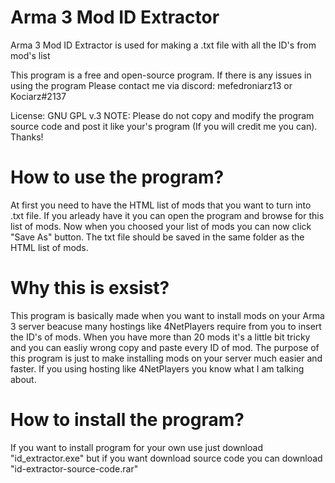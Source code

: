 # Arma 3 Mod ID Extractor
Arma 3 Mod ID Extractor is used for making a .txt file with all the ID's from mod's list

This program is a free and open-source program. If there is any issues in using the program Please contact me via discord: mefedroniarz13 or Kociarz#2137

License: GNU GPL v.3 
NOTE: Please do not copy and modify the program source code and post it like your's program (If you will credit me you can). Thanks!

# How to use the program?
At first you need to have the HTML list of mods that you want to turn into .txt file. If you arleady have it you can open 
the program and browse for this list of mods. Now when you choosed your list of mods you can now click "Save As" button. The txt
file should be saved in the same folder as the HTML list of mods.

# Why this is exsist?
This program is basically made when you want to install mods on your Arma 3 server beacuse many hostings like 4NetPlayers require from
you to insert the ID's of mods. When you have more than 20 mods it's a little bit tricky and you can easliy wrong copy and paste every ID of mod.
The purpose of this program is just to make installing mods on your server much easier and faster. If you using hosting like 4NetPlayers you know what I am talking about.

# How to install the program?
If you want to install program for your own use just download "id_extractor.exe"
but if you want download source code you can download "id-extractor-source-code.rar"
